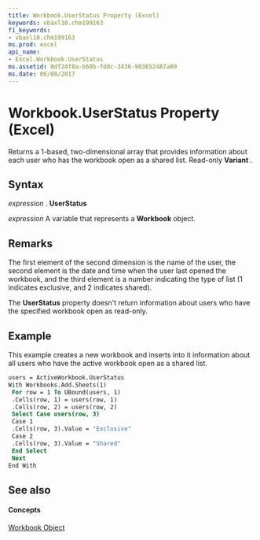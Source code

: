 ```yaml
---
title: Workbook.UserStatus Property (Excel)
keywords: vbaxl10.chm199163
f1_keywords:
- vbaxl10.chm199163
ms.prod: excel
api_name:
- Excel.Workbook.UserStatus
ms.assetid: 0df24f8a-b60b-fd8c-3436-903652487a09
ms.date: 06/08/2017
---
```



# Workbook.UserStatus Property (Excel)

Returns a 1-based, two-dimensional array that provides information about each user who has the workbook open as a shared list. Read-only  **Variant** .


## Syntax

 _expression_ . **UserStatus**

 _expression_ A variable that represents a **Workbook** object.


## Remarks

The first element of the second dimension is the name of the user, the second element is the date and time when the user last opened the workbook, and the third element is a number indicating the type of list (1 indicates exclusive, and 2 indicates shared).

The  **UserStatus** property doesn't return information about users who have the specified workbook open as read-only.


## Example

This example creates a new workbook and inserts into it information about all users who have the active workbook open as a shared list.


```vb
users = ActiveWorkbook.UserStatus 
With Workbooks.Add.Sheets(1) 
 For row = 1 To UBound(users, 1) 
 .Cells(row, 1) = users(row, 1) 
 .Cells(row, 2) = users(row, 2) 
 Select Case users(row, 3) 
 Case 1 
 .Cells(row, 3).Value = "Exclusive" 
 Case 2 
 .Cells(row, 3).Value = "Shared" 
 End Select 
 Next 
End With
```


## See also


#### Concepts


[Workbook Object](workbook-object-excel.md)

